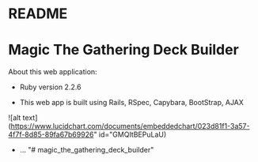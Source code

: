 # README

# Magic The Gathering Deck Builder

About this web application:

* Ruby version 2.2.6

* This web app is built using Rails, RSpec, Capybara, BootStrap, AJAX

![alt text](https://www.lucidchart.com/documents/embeddedchart/023d81f1-3a57-4f7f-8d85-89fa67b69926" id="GMQItBEPuLaU)

* ...
"# magic_the_gathering_deck_builder"

